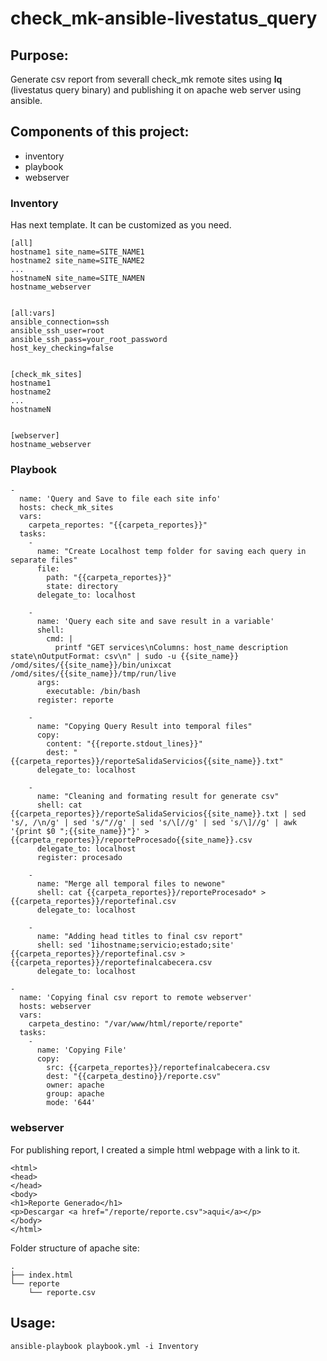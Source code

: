 # check_mk-ansible-livestatus_query

## Purpose:
Generate csv report from severall check_mk remote sites using **lq** (livestatus query binary) and publishing it on apache web server using ansible. 

## Components of this project:
* inventory
* playbook
* webserver


### Inventory
Has next template. It can be customized as you need. 
```
[all]
hostname1 site_name=SITE_NAME1
hostname2 site_name=SITE_NAME2
...
hostnameN site_name=SITE_NAMEN
hostname_webserver


[all:vars]
ansible_connection=ssh
ansible_ssh_user=root
ansible_ssh_pass=your_root_password
host_key_checking=false


[check_mk_sites]
hostname1
hostname2
...
hostnameN


[webserver]
hostname_webserver
```

### Playbook
```
-
  name: 'Query and Save to file each site info'
  hosts: check_mk_sites
  vars:
    carpeta_reportes: "{{carpeta_reportes}}"
  tasks:
    -
      name: "Create Localhost temp folder for saving each query in separate files"
      file:
        path: "{{carpeta_reportes}}"
        state: directory
      delegate_to: localhost

    -
      name: 'Query each site and save result in a variable'
      shell: 
        cmd: |
          printf "GET services\nColumns: host_name description state\nOutputFormat: csv\n" | sudo -u {{site_name}} /omd/sites/{{site_name}}/bin/unixcat /omd/sites/{{site_name}}/tmp/run/live
      args:
        executable: /bin/bash 
      register: reporte

    -
      name: "Copying Query Result into temporal files"
      copy:
        content: "{{reporte.stdout_lines}}"
        dest: "{{carpeta_reportes}}/reporteSalidaServicios{{site_name}}.txt"
      delegate_to: localhost

    -
      name: "Cleaning and formating result for generate csv"
      shell: cat {{carpeta_reportes}}/reporteSalidaServicios{{site_name}}.txt | sed 's/, /\n/g' | sed 's/"//g' | sed 's/\[//g' | sed 's/\]//g' | awk '{print $0 ";{{site_name}}"}' > {{carpeta_reportes}}/reporteProcesado{{site_name}}.csv
      delegate_to: localhost
      register: procesado

    -
      name: "Merge all temporal files to newone"
      shell: cat {{carpeta_reportes}}/reporteProcesado* > {{carpeta_reportes}}/reportefinal.csv 
      delegate_to: localhost
      
    -
      name: "Adding head titles to final csv report"
      shell: sed '1ihostname;servicio;estado;site' {{carpeta_reportes}}/reportefinal.csv > {{carpeta_reportes}}/reportefinalcabecera.csv
      delegate_to: localhost

-
  name: 'Copying final csv report to remote webserver'
  hosts: webserver
  vars:
    carpeta_destino: "/var/www/html/reporte/reporte"
  tasks:
    -
      name: 'Copying File'
      copy:
        src: {{carpeta_reportes}}/reportefinalcabecera.csv
        dest: "{{carpeta_destino}}/reporte.csv"
        owner: apache
        group: apache
        mode: '644'

```

### webserver
For publishing report, I created a simple html webpage with a link to it.
```
<html>
<head>
</head>
<body>
<h1>Reporte Generado</h1>
<p>Descargar <a href="/reporte/reporte.csv">aqui</a></p>
</body>
</html>
```
Folder structure of apache site:
```
.
├── index.html
└── reporte
    └── reporte.csv
```

## Usage:
```
ansible-playbook playbook.yml -i Inventory
```

